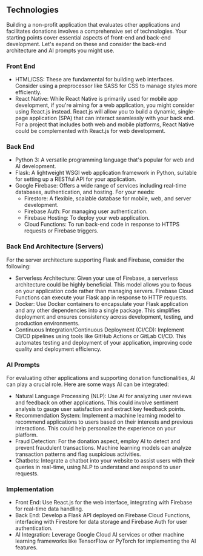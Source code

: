 ## Technologies

Building a non-profit application that evaluates other applications and facilitates donations involves a comprehensive set of technologies. Your starting points cover essential aspects of front-end and back-end development. Let's expand on these and consider the back-end architecture and AI prompts you might use.

### Front End
- HTML/CSS: These are fundamental for building web interfaces. Consider using a preprocessor like SASS for CSS to manage styles more efficiently.
- React Native: While React Native is primarily used for mobile app development, if you're aiming for a web application, you might consider using React.js instead. React.js will allow you to build a dynamic, single-page application (SPA) that can interact seamlessly with your back end. For a project that includes both web and mobile platforms, React Native could be complemented with React.js for web development.

### Back End
- Python 3: A versatile programming language that's popular for web and AI development.
- Flask: A lightweight WSGI web application framework in Python, suitable for setting up a RESTful API for your application.
- Google Firebase: Offers a wide range of services including real-time databases, authentication, and hosting. For your needs:
    - Firestore: A flexible, scalable database for mobile, web, and server development.
    - Firebase Auth: For managing user authentication.
    - Firebase Hosting: To deploy your web application.
    - Cloud Functions: To run back-end code in response to HTTPS requests or Firebase triggers.

### Back End Architecture (Servers)
For the server architecture supporting Flask and Firebase, consider the following:
- Serverless Architecture: Given your use of Firebase, a serverless architecture could be highly beneficial. This model allows you to focus on your application code rather than managing servers. Firebase Cloud Functions can execute your Flask app in response to HTTP requests.
- Docker: Use Docker containers to encapsulate your Flask application and any other dependencies into a single package. This simplifies deployment and ensures consistency across development, testing, and production environments.
- Continuous Integration/Continuous Deployment (CI/CD): Implement CI/CD pipelines using tools like GitHub Actions or GitLab CI/CD. This automates testing and deployment of your application, improving code quality and deployment efficiency.

### AI Prompts
For evaluating other applications and supporting donation functionalities, AI can play a crucial role. Here are some ways AI can be integrated:
- Natural Language Processing (NLP): Use AI for analyzing user reviews and feedback on other applications. This could involve sentiment analysis to gauge user satisfaction and extract key feedback points.
- Recommendation System: Implement a machine learning model to recommend applications to users based on their interests and previous interactions. This could help personalize the experience on your platform.
- Fraud Detection: For the donation aspect, employ AI to detect and prevent fraudulent transactions. Machine learning models can analyze transaction patterns and flag suspicious activities.
- Chatbots: Integrate a chatbot into your website to assist users with their queries in real-time, using NLP to understand and respond to user requests.

### Implementation
- Front End: Use React.js for the web interface, integrating with Firebase for real-time data handling.
- Back End: Develop a Flask API deployed on Firebase Cloud Functions, interfacing with Firestore for data storage and Firebase Auth for user authentication.
- AI Integration: Leverage Google Cloud AI services or other machine learning frameworks like TensorFlow or PyTorch for implementing the AI features.
